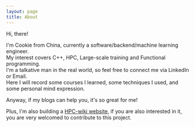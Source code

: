 ```yaml
---
layout: page
title: About
---
```


Hi, there!

I'm Cookie from China, currently a software/backend/machine learning engineer.      
My interest covers C++, HPC, Large-scale training and Functional programming.        
I'm a talkative man in the real world, so feel free to connect me via LinkedIn or Email.       
Here I will record some courses I learned, some techniques I used, and some personal mind expression.     

Anyway, if my blogs can help you, it's so great for me!

Plus, I'm also building a [HPC-wiki website](https://hpc-wiki.org), if you are also interested in it, you are very welcomed to contribute to this project.
